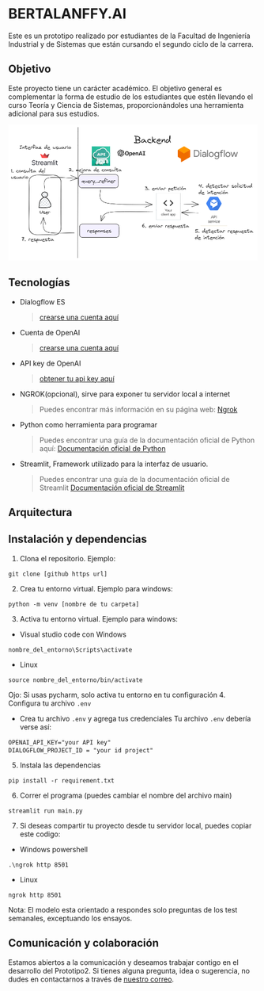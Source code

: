 # BERTALANFFY.AI
Este es un prototipo realizado por estudiantes de la Facultad de Ingeniería Industrial y de Sistemas que están cursando el segundo ciclo de la carrera.
## Objetivo
Este proyecto tiene un carácter académico. 
El objetivo general es complementar la forma de estudio de los estudiantes que estén llevando el curso Teoría y Ciencia de Sistemas, proporcionándoles una herramienta adicional para sus estudios.

![Imagen](./static/images/arquitectura_prototipo1.png)
## Tecnologías
* Dialogflow ES
    > [crearse una cuenta aquí](https://cloud.google.com/dialogflow?utm_source=google&utm_medium=cpc&utm_campaign=latam-PE-all-es-dr-SKWS-all-all-trial-b-dr-1605194-LUAC0020100&utm_content=text-ad-none-any-DEV_c-CRE_649144238397-ADGP_Hybrid%20%7C%20SKWS%20-%20BRO%20%7C%20Txt%20~%20AI%20&%20ML_Dialogflow-KWID_43700075321244147-kwd-566031983912&utm_term=KW_dialogflow-ST_Dialogflow&gclid=CjwKCAjw5MOlBhBTEiwAAJ8e1p2p2Lz-OdD4_P4u2vqNkKSp9c49_ZkhQMsy9Ecc5oMUrj1NUTkhphoCAXwQAvD_BwE&gclsrc=aw.ds&hl=es-419)
* Cuenta de OpenAI
    > [crearse una cuenta aquí ](https://openai.com/)
* API key de OpenAI
    > [obtener tu api key aquí](https://platform.openai.com/)
* NGROK(opcional), sirve para exponer tu servidor local a internet
    > Puedes encontrar más información en su página web: [Ngrok](https://ngrok.com/)
* Python como herramienta para programar
    > Puedes encontrar una guía de la documentación oficial de Python aquí: [Documentación oficial de Python](https://docs.python.org/3/)
* Streamlit, Framework utilizado para la interfaz de usuario.
    > Puedes encontrar una guía de la documentación oficial de Streamlit [Documentación oficial de Streamlit](https://docs.streamlit.io/)
## Arquitectura 

## Instalación y dependencias
1. Clona el repositorio. Ejemplo:
```
git clone [github https url]
```
2. Crea tu entorno virtual. Ejemplo para windows:
```
python -m venv [nombre de tu carpeta]
```
3. Activa tu entorno virtual. Ejemplo para windows:
- Visual studio code con Windows
```
nombre_del_entorno\Scripts\activate
```
- Linux
```
source nombre_del_entorno/bin/activate
```
Ojo: Si usas pycharm, solo activa tu entorno  en tu configuración
4. Configura tu archivo `.env`

- Crea tu archivo `.env` y agrega tus credenciales
   Tu archivo `.env` debería verse así:

```
OPENAI_API_KEY="your API key"
DIALOGFLOW_PROJECT_ID = "your id project"

```
5. Instala las dependencias
```
pip install -r requirement.txt
```
6. Correr el programa (puedes cambiar el nombre del archivo main)
```
streamlit run main.py
```
7. Si deseas compartir tu proyecto desde tu servidor local, puedes copiar este codigo:
 - Windows powershell
```
.\ngrok http 8501
```
 - Linux
```
ngrok http 8501
```
Nota: El modelo esta orientado a respondes solo preguntas de los test semanales, exceptuando los ensayos. 
## Comunicación y colaboración
Estamos abiertos a la comunicación y deseamos trabajar contigo en el desarrollo del Prototipo2. 
Si tienes alguna pregunta, idea o sugerencia, no dudes en contactarnos a través de [nuestro correo](mailto:jefrypro071203@gmail.com).

